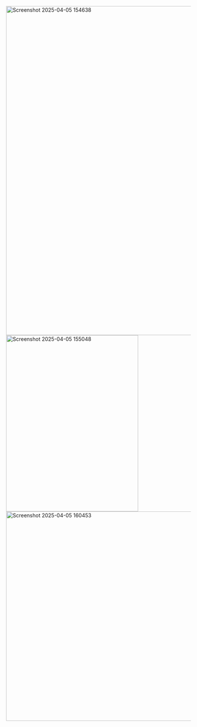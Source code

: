 <img width="1080" height="896" alt="Screenshot 2025-04-05 154638" src="https://github.com/user-attachments/assets/ee8fbecd-c6a5-4f11-8ad6-13260e8cd3e6" />

<img width="360" height="480" alt="Screenshot 2025-04-05 155048" src="https://github.com/user-attachments/assets/b0a34273-e9a5-47b9-8508-7dec127dd043" />

<img width="1080" height="570" alt="Screenshot 2025-04-05 160453" src="https://github.com/user-attachments/assets/87d7a7c2-473f-47d5-8363-fca9b40bb926" />

